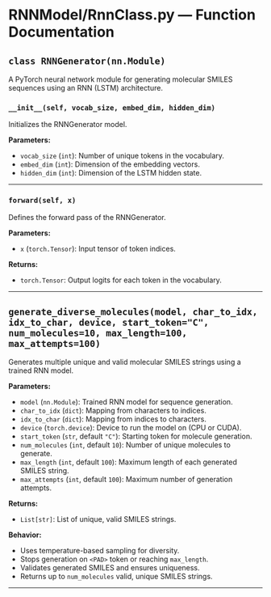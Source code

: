 # RNNModel/RnnClass.py — Function Documentation

## `class RNNGenerator(nn.Module)`

A PyTorch neural network module for generating molecular SMILES sequences using an RNN (LSTM) architecture.

### `__init__(self, vocab_size, embed_dim, hidden_dim)`
Initializes the RNNGenerator model.

**Parameters:**
- `vocab_size` (`int`): Number of unique tokens in the vocabulary.
- `embed_dim` (`int`): Dimension of the embedding vectors.
- `hidden_dim` (`int`): Dimension of the LSTM hidden state.

---

### `forward(self, x)`
Defines the forward pass of the RNNGenerator.

**Parameters:**
- `x` (`torch.Tensor`): Input tensor of token indices.

**Returns:**
- `torch.Tensor`: Output logits for each token in the vocabulary.

---

## `generate_diverse_molecules(model, char_to_idx, idx_to_char, device, start_token="C", num_molecules=10, max_length=100, max_attempts=100)`

Generates multiple unique and valid molecular SMILES strings using a trained RNN model.

**Parameters:**
- `model` (`nn.Module`): Trained RNN model for sequence generation.
- `char_to_idx` (`dict`): Mapping from characters to indices.
- `idx_to_char` (`dict`): Mapping from indices to characters.
- `device` (`torch.device`): Device to run the model on (CPU or CUDA).
- `start_token` (`str`, default `"C"`): Starting token for molecule generation.
- `num_molecules` (`int`, default `10`): Number of unique molecules to generate.
- `max_length` (`int`, default `100`): Maximum length of each generated SMILES string.
- `max_attempts` (`int`, default `100`): Maximum number of generation attempts.

**Returns:**
- `List[str]`: List of unique, valid SMILES strings.

**Behavior:**
- Uses temperature-based sampling for diversity.
- Stops generation on `<PAD>` token or reaching `max_length`.
- Validates generated SMILES and ensures uniqueness.
- Returns up to `num_molecules` valid, unique SMILES strings.

---